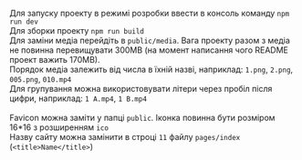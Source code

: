 Для запуску проекту в режимі розробки ввести в консоль команду ``npm run dev``<br>
Для зборки проекту ``npm run build``<br>
Для заміни медіа перейдіть в `public/media`. Вага проекту разом з медіа не повинна перевищувати 300MB (на момент написання чого README проект важить 170MB).<br>
Порядок медіа залежить від числа в їхній назві, наприклад: `1.png`, `2.png`, `005.png`, `010.mp4` <br>
Для групування можна використовувати літери через пробіл після цифри, наприклад: `1 A.mp4`, `1 B.mp4` <br>
<br>
Favicon можна заміти у папці `public`. Іконка повинна бути розміром 16*16 з розширенням `ico`<br>
Назву сайту можна замінити в строці `11` файлу `pages/index` (`<title>Name</title>`)<br>
